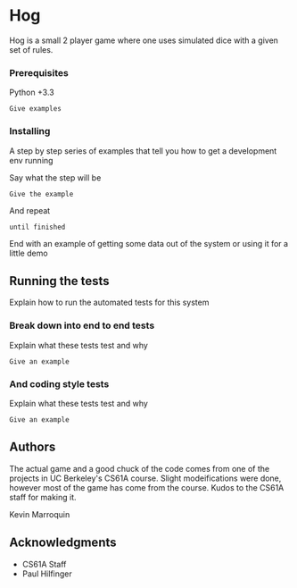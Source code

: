 # Hog

Hog is a small 2 player game where one uses simulated dice with a given set of rules. 


### Prerequisites

Python +3.3

```
Give examples
```

### Installing

A step by step series of examples that tell you how to get a development env running

Say what the step will be

```
Give the example
```

And repeat

```
until finished
```

End with an example of getting some data out of the system or using it for a little demo

## Running the tests

Explain how to run the automated tests for this system

### Break down into end to end tests

Explain what these tests test and why

```
Give an example
```

### And coding style tests

Explain what these tests test and why

```
Give an example
```

## Authors

The actual game and a good chuck of the code comes from one of the projects in UC Berkeley's CS61A course. Slight modeifications were done, however most of the game has come from the course. Kudos to the CS61A staff for making it.

Kevin Marroquin


## Acknowledgments

* CS61A Staff
* Paul Hilfinger

